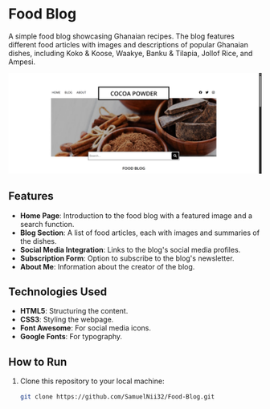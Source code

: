 # Food Blog

A simple food blog showcasing Ghanaian recipes. The blog features different food articles with images and descriptions of popular Ghanaian dishes, including Koko & Koose, Waakye, Banku & Tilapia, Jollof Rice, and Ampesi.

![Food Blog Screenshot](Images/webpage.png) <!-- Updated to the actual screenshot path -->

## Features

- **Home Page**: Introduction to the food blog with a featured image and a search function.
- **Blog Section**: A list of food articles, each with images and summaries of the dishes.
- **Social Media Integration**: Links to the blog's social media profiles.
- **Subscription Form**: Option to subscribe to the blog's newsletter.
- **About Me**: Information about the creator of the blog.

## Technologies Used

- **HTML5**: Structuring the content.
- **CSS3**: Styling the webpage.
- **Font Awesome**: For social media icons.
- **Google Fonts**: For typography.

## How to Run

1. Clone this repository to your local machine:
   ```bash
   git clone https://github.com/SamuelNii32/Food-Blog.git
